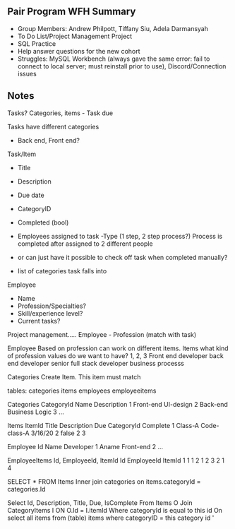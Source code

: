 ## Pair Program WFH Summary

- Group Members: Andrew Philpott, Tiffany Siu, Adela Darmansyah
- To Do List/Project Management Project
- SQL Practice
- Help answer questions for the new cohort
- Struggles: MySQL Workbench (always gave the same error: fail to connect to local server; must reinstall prior to use), Discord/Connection issues

## Notes

Tasks? Categories, items - Task due

Tasks have different categories

- Back end, Front end?

Task/Item

- Title
- Description
- Due date
- CategoryID
- Completed (bool)

- Employees assigned to task
  -Type (1 step, 2 step process?) Process is completed after assigned to 2 different people
- or can just have it possible to check off task when completed manually?
- list of categories task falls into

Employee

- Name
- Profession/Specialties?
- Skill/experience level?
- Current tasks?

Project management.....
Employee - Profession (match with task)

Employee
Based on profession can work on different items. Items
what kind of profession values do we want to have?
1, 2, 3
Front end developer
back end developer
senior full stack developer
business processs

Categories
Create Item. This item must match

tables:
categories
items
employees
employeeitems

Categories
CategoryId Name Description
1 Front-end UI-design
2 Back-end Business Logic
3 ...

Items
ItemId Title Description Due CategoryId Complete
1 Class-A Code-class-A 3/16/20 2 false
2
3

Employee
Id Name Developer
1 Aname Front-end
2 ...

EmployeeItems
Id, EmployeeId, ItemId
Id EmployeeId ItemId
1 1 1
2 1 2
3 2 1
4

SELECT \*
FROM Items
Inner join categories
on items.categoryId = categories.Id

Select Id, Description, Title, Due, IsComplete
From Items O
Join CategoryItems I ON O.Id = I.itemId
Where categoryId is equal to this id
On
select all items from (table) items where categoryID = this category id
'

